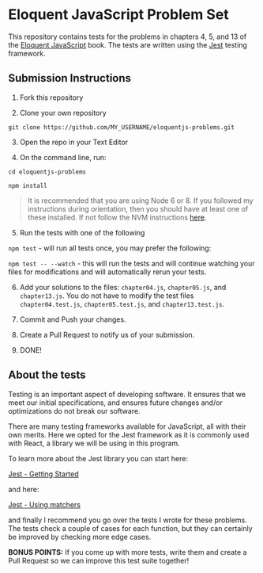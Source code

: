 # Eloquent JavaScript Problem Set

This repository contains tests for the problems in chapters 4, 5, and 13 of the [Eloquent JavaScript](http://eloquentjavascript.net/index.html) book. The tests are written using the [Jest](https://facebook.github.io/jest/) testing framework.

## Submission Instructions

1. Fork this repository

2. Clone your own repository

`git clone https://github.com/MY_USERNAME/eloquentjs-problems.git`

3. Open the repo in your Text Editor

4. On the command line, run:

`cd eloquentjs-problems`

`npm install`

> It is recommended that you are using Node 6 or 8. If you followed my instructions during orientation, then you should have at least one of these installed. If not follow the NVM instructions [here](https://github.com/CUNYTechPrep/ctp2017/blob/master/lecture-notes/orientation-dev-setup.md#nvm-and-node).

5. Run the tests with one of the following

`npm test` - will run all tests once, you may prefer the following:

`npm test -- --watch` - this will run the tests and will continue watching your files for modifications and will automatically rerun your tests.

6. Add your solutions to the files: `chapter04.js`, `chapter05.js`, and `chapter13.js`. You do not have to modify the test files `chapter04.test.js`, `chapter05.test.js`, and `chapter13.test.js`.

7. Commit and Push your changes.

8. Create a Pull Request to notify us of your submission.

9. DONE!

## About the tests

Testing is an important aspect of developing software. It ensures that we meet our initial specifications, and ensures future changes and/or optimizations do not break our software.

There are many testing frameworks available for JavaScript, all with their own merits. Here we opted for the Jest framework as it is commonly used with React, a library we will be using in this program.

To learn more about the Jest library you can start here:

[Jest - Getting Started](https://facebook.github.io/jest/docs/en/getting-started.html)

and here:

[Jest - Using matchers](https://facebook.github.io/jest/docs/en/using-matchers.html#content)

and finally I recommend you go over the tests I wrote for these problems. The tests check a couple of cases for each function, but they can certainly be improved by checking more edge cases.

**BONUS POINTS:** If you come up with more tests, write them and create a Pull Request so we can improve this test suite together!

